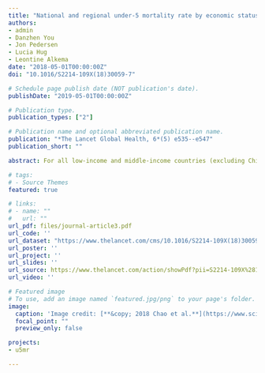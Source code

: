 ```yaml
---
title: "National and regional under-5 mortality rate by economic status for low-income and middle-income countries: a systematic assessment"
authors:
- admin
- Danzhen You
- Jon Pedersen
- Lucia Hug
- Leontine Alkema
date: "2018-05-01T00:00:00Z"
doi: "10.1016/S2214-109X(18)30059-7"

# Schedule page publish date (NOT publication's date).
publishDate: "2019-05-01T00:00:00Z"

# Publication type.
publication_types: ["2"]

# Publication name and optional abbreviated publication name.
publication: "*The Lancet Global Health, 6*(5) e535--e547"
publication_short: ""

abstract: For all low-income and middle-income countries (excluding China) combined, the absolute disparities in under-5 mortality rate between the poorest and richest households have narrowed significantly since 1990, whereas the relative differences have remained stable. To further narrow the rich-and-poor gap in under-5 mortality rate on the relative scale, targeted interventions that focus on the poorest populations are needed.

# tags:
# - Source Themes
featured: true

# links:
# - name: ""
#   url: ""
url_pdf: files/journal-article3.pdf
url_code: ''
url_dataset: "https://www.thelancet.com/cms/10.1016/S2214-109X(18)30059-7/attachment/32b25f53-b21b-4cf0-9e99-7da1cf01c728/mmc1.pdf"
url_poster: ''
url_project: ''
url_slides: ''
url_source: https://www.thelancet.com/action/showPdf?pii=S2214-109X%2818%2930059-7
url_video: ''

# Featured image
# To use, add an image named `featured.jpg/png` to your page's folder. 
image:
  caption: 'Image credit: [**&copy; 2018 Chao et al.**](https://www.sciencedirect.com/science/article/pii/S2214109X18300597)'
  focal_point: ""
  preview_only: false

projects:
- u5mr

---
```

